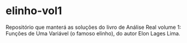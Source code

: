 # elinho-vol1
Repositório que manterá as soluções do livro de Análise Real volume 1: Funções de Uma Variável (o famoso elinho), do autor Elon Lages Lima.
